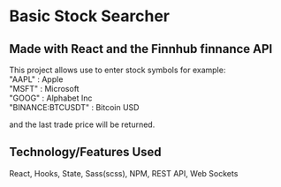 # Basic Stock Searcher

## Made with React and the Finnhub finnance API

This project allows use to enter stock symbols for example:  
"AAPL" : Apple  
"MSFT" : Microsoft  
"GOOG" : Alphabet Inc  
"BINANCE:BTCUSDT" : Bitcoin USD

and the last trade price will be returned.

## Technology/Features Used

React, Hooks, State, Sass(scss), NPM, REST API, Web Sockets

